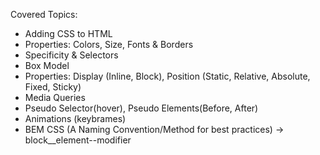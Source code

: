 Covered Topics:

- Adding CSS to HTML
- Properties: Colors, Size, Fonts & Borders
- Specificity & Selectors
- Box Model
- Properties: Display (Inline, Block), Position (Static, Relative, Absolute, Fixed, Sticky)
- Media Queries
- Pseudo Selector(hover), Pseudo Elements(Before, After)
- Animations (keybrames)
- BEM CSS (A Naming Convention/Method for best practices) -> block__element--modifier
